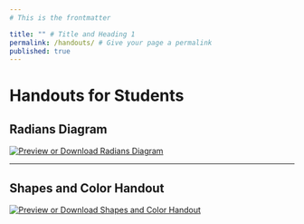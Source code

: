 ```yaml
---
# This is the frontmatter

title: "" # Title and Heading 1
permalink: /handouts/ # Give your page a permalink
published: true
---
```


# Handouts for Students

## Radians Diagram

[![Preview or Download Radians Diagram](https://drive.google.com/thumbnail?id=1SPQ568L1MIX3e3vmxOd7SST3qifnBEoz)](https://drive.google.com/file/d/1SPQ568L1MIX3e3vmxOd7SST3qifnBEoz/view?usp=drive_link)

---

## Shapes and Color Handout

[![Preview or Download Shapes and Color Handout](https://drive.google.com/thumbnail?id=1vEazbhsh30gOLqIec2fIWX_Bt_6CwDAH)](https://drive.google.com/file/d/1vEazbhsh30gOLqIec2fIWX_Bt_6CwDAH/view?usp=drive_link)

